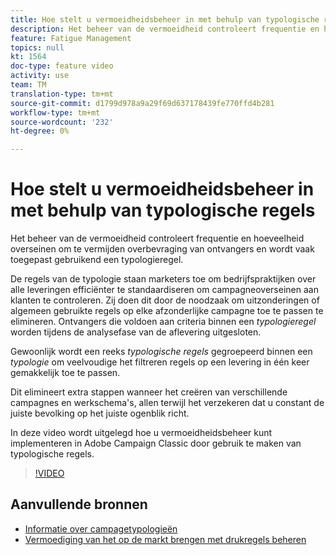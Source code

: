 ```yaml
---
title: Hoe stelt u vermoeidheidsbeheer in met behulp van typologische regels in Adobe Campaign Classic
description: Het beheer van de vermoeidheid controleert frequentie en hoeveelheid overseinen om te vermijden overbevraging van ontvangers en wordt vaak toegepast gebruikend een typologieregel. In deze video wordt uitgelegd hoe u vermoeidheidsbeheer kunt implementeren in Adobe Campaign Classic door gebruik te maken van typologische regels.
feature: Fatigue Management
topics: null
kt: 1564
doc-type: feature video
activity: use
team: TM
translation-type: tm+mt
source-git-commit: d1799d978a9a29f69d637178439fe770ffd4b281
workflow-type: tm+mt
source-wordcount: '232'
ht-degree: 0%

---
```



# Hoe stelt u vermoeidheidsbeheer in met behulp van typologische regels

Het beheer van de vermoeidheid controleert frequentie en hoeveelheid overseinen om te vermijden overbevraging van ontvangers en wordt vaak toegepast gebruikend een typologieregel.

De regels van de typologie staan marketers toe om bedrijfspraktijken over alle leveringen efficiënter te standaardiseren om campagneoverseinen aan klanten te controleren. Zij doen dit door de noodzaak om uitzonderingen of algemeen gebruikte regels op elke afzonderlijke campagne toe te passen te elimineren. Ontvangers die voldoen aan criteria binnen een *typologieregel* worden tijdens de analysefase van de aflevering uitgesloten.

Gewoonlijk wordt een reeks *typologische regels* gegroepeerd binnen een *typologie* om veelvoudige het filtreren regels op een levering in één keer gemakkelijk toe te passen.

Dit elimineert extra stappen wanneer het creëren van verschillende campagnes en werkschema&#39;s, allen terwijl het verzekeren dat u constant de juiste bevolking op het juiste ogenblik richt.

In deze video wordt uitgelegd hoe u vermoeidheidsbeheer kunt implementeren in Adobe Campaign Classic door gebruik te maken van typologische regels.

>[!VIDEO](https://video.tv.adobe.com/v/25090?quality=12)

## Aanvullende bronnen

* [Informatie over campagetypologieën](https://docs.adobe.com/content/help/en/campaign-classic/using/orchestrating-campaigns/campaign-optimization/about-campaign-typologies.html)
* [Vermoediging van het op de markt brengen met drukregels beheren](https://docs.adobe.com/content/help/en/campaign-classic/using/orchestrating-campaigns/campaign-optimization/pressure-rules.html)

